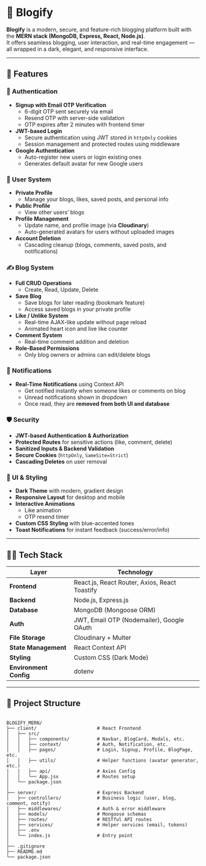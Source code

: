 # 📝 Blogify

**Blogify** is a modern, secure, and feature-rich blogging platform built with the **MERN stack (MongoDB, Express, React, Node.js)**.  
It offers seamless blogging, user interaction, and real-time engagement — all wrapped in a dark, elegant, and responsive interface.

---

## 🚀 Features

### 🔐 Authentication

- **Signup with Email OTP Verification**
  - 6-digit OTP sent securely via email
  - Resend OTP with server-side validation
  - OTP expires after 2 minutes with frontend timer
- **JWT-based Login**
  - Secure authentication using JWT stored in `httpOnly` cookies
  - Session management and protected routes using middleware
- **Google Authentication**
  - Auto-register new users or login existing ones
  - Generates default avatar for new Google users

### 👤 User System

- **Private Profile**
  - Manage your blogs, likes, saved posts, and personal info
- **Public Profile**
  - View other users’ blogs
- **Profile Management**
  - Update name, and profile image (via **Cloudinary**)
  - Auto-generated avatars for users without uploaded images
- **Account Deletion**
  - Cascading cleanup (blogs, comments, saved posts, and notifications)

### ✍️ Blog System

- **Full CRUD Operations**
  - Create, Read, Update, Delete
- **Save Blog**
  - Save blogs for later reading (bookmark feature)
  - Access saved blogs in your private profile
- **Like / Unlike System**
  - Real-time AJAX-like update without page reload
  - Animated heart icon and live like counter
- **Comment System**
  - Real-time comment addition and deletion
- **Role-Based Permissions**
  - Only blog owners or admins can edit/delete blogs

### 🔔 Notifications

- **Real-Time Notifications** using Context API
  - Get notified instantly when someone likes or comments on blog
  - Unread notifications shown in dropdown
  - Once read, they are **removed from both UI and database**

### 🛡️ Security

- **JWT-based Authentication & Authorization**
- **Protected Routes** for sensitive actions (like, comment, delete)
- **Sanitized Inputs & Backend Validation**
- **Secure Cookies** (`httpOnly`, `SameSite=Strict`)
- **Cascading Deletes** on user removal

### 🎨 UI & Styling

- **Dark Theme** with modern, gradient design
- **Responsive Layout** for desktop and mobile
- **Interactive Animations**
  - Like animation
  - OTP resend timer
- **Custom CSS Styling** with blue-accented tones
- **Toast Notifications** for instant feedback (success/error/info)

---

## 🧑‍💻 Tech Stack

| Layer | Technology |
|-------|-------------|
| **Frontend** | React.js, React Router, Axios, React Toastify |
| **Backend** | Node.js, Express.js |
| **Database** | MongoDB (Mongoose ORM) |
| **Auth** | JWT, Email OTP (Nodemailer), Google OAuth |
| **File Storage** | Cloudinary + Multer |
| **State Management** | React Context API |
| **Styling** | Custom CSS (Dark Mode) |
| **Environment Config** | dotenv |

---

## 📂 Project Structure

```

BLOGIFY_MERN/
├── client/                      # React Frontend
│   ├── src/
│   │   ├── components/          # Navbar, BlogCard, Modals, etc.
│   │   ├── context/             # Auth, Notification, etc.
│   │   ├── pages/               # Login, Signup, Profile, BlogPage, etc.
│   │   ├── utils/               # Helper functions (avatar generator, etc.)
|   |   ├── api/                 # Axios Config 
│   │   └── App.jsx              # Routes setup
│   └── package.json
│
├── server/                      # Express Backend
│   ├── controllers/             # Business logic (user, blog, comment, notify)
│   ├── middlewares/             # Auth & error middleware
│   ├── models/                  # Mongoose schemas
│   ├── routes/                  # RESTful API routes
│   ├── services/                # Helper services (email, tokens)
│   ├── .env
│   └── index.js                 # Entry point
│
├── .gitignore
├── README.md
└── package.json

```
